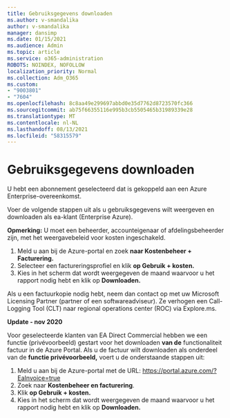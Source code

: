 ```yaml
---
title: Gebruiksgegevens downloaden
ms.author: v-smandalika
author: v-smandalika
manager: dansimp
ms.date: 01/15/2021
ms.audience: Admin
ms.topic: article
ms.service: o365-administration
ROBOTS: NOINDEX, NOFOLLOW
localization_priority: Normal
ms.collection: Adm_O365
ms.custom:
- "9003801"
- "7604"
ms.openlocfilehash: 8c8aa49e299697abbd0e35d7762d8723570fc366
ms.sourcegitcommit: ab75f66355116e995b3cb5505465b31989339e28
ms.translationtype: MT
ms.contentlocale: nl-NL
ms.lasthandoff: 08/13/2021
ms.locfileid: "58315579"
---
```

# <a name="download-usage-data"></a>Gebruiksgegevens downloaden

U hebt een abonnement geselecteerd dat is gekoppeld aan een Azure Enterprise-overeenkomst.

Voer de volgende stappen uit als u gebruiksgegevens wilt weergeven en downloaden als ea-klant (Enterprise Azure).

**Opmerking:** U moet een beheerder, accounteigenaar of afdelingsbeheerder zijn, met het weergavebeleid voor kosten ingeschakeld. 

1. Meld u aan bij de Azure-portal en zoek **naar Kostenbeheer + Facturering.**
2. Selecteer een factureringsprofiel en klik **op Gebruik + kosten.**
3. Kies in het scherm dat wordt weergegeven de maand waarvoor u het rapport nodig hebt en klik op **Downloaden.**

Als u een factuurkopie nodig hebt, neem dan contact op met uw Microsoft Licensing Partner (partner of een softwareadviseur). Ze verhogen een Call-Logging Tool (CLT) naar regional operations center (ROC) via Explore.ms.

**Update - nov 2020**

Voor geselecteerde klanten van EA Direct Commercial hebben we een functie (privévoorbeeld) gestart voor het downloaden **van de** functionaliteit factuur in de Azure Portal. Als u de factuur wilt downloaden als onderdeel van de **functie privévoorbeeld,** voert u de onderstaande stappen uit:

1. Meld u aan bij de Azure-portal met de URL: https://portal.azure.com/?EaInvoice=true 
2. Zoek naar **Kostenbeheer en facturering**. 
3. Klik **op Gebruik + kosten.** 
4. Kies in het scherm dat wordt weergegeven de maand waarvoor u het rapport nodig hebt en klik op **Downloaden.**